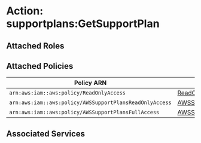 # Action: supportplans:GetSupportPlan

## Attached Roles

## Attached Policies

| Policy ARN | Policy Name |
|------------|-------------|
| `arn:aws:iam::aws:policy/ReadOnlyAccess` | [ReadOnlyAccess](../policies.md#readonlyaccess) |
| `arn:aws:iam::aws:policy/AWSSupportPlansReadOnlyAccess` | [AWSSupportPlansReadOnlyAccess](../policies.md#awssupportplansreadonlyaccess) |
| `arn:aws:iam::aws:policy/AWSSupportPlansFullAccess` | [AWSSupportPlansFullAccess](../policies.md#awssupportplansfullaccess) |

## Associated Services


